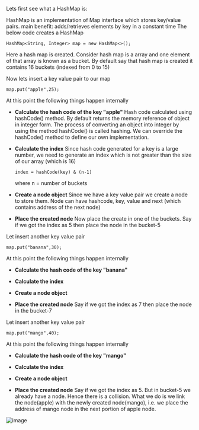  Lets first see what a HashMap is:

HashMap is an implementation of Map interface which stores key/value pairs.
main benefit: adds/retrieves elements by key in a constant time
The below code creates a HashMap

```
HashMap<String, Integer> map = new HashMap<>();
```

Here a hash map is created. Consider hash map is a array and one element of that array is known as a bucket. By default say that hash map is created it contains 16 buckets (indexed from 0 to 15)

Now lets insert a key value pair to our map
```
map.put("apple",25);
```

At this point the following things happen internally
- **Calculate the hash code of the key "apple"**
  Hash code calculated using hashCode() method. By default returns the memory reference of object in integer form. The process of converting an object into integer by using the method hashCode() is called hashing. We can override the hashCode() method to define our own implementation.

- **Calculate the index**
  Since hash code generated for a key is a large number, we need to generate an index which is not greater than the size of our array (which is 16)
  ```
  index = hashCode(key) & (n-1)
  ```
  where n = number of buckets 

- **Create a node object**
  Since we have a key value pair we create a node to store them. Node can have hashcode, key, value and next (which contains address of the next node)

- **Place the created node**
  Now place the create in one of the buckets. Say if we got the index as 5 then place the node in the bucket-5

Let insert another key value pair
```
map.put("banana",30);
```

At this point the following things happen internally
- **Calculate the hash code of the key "banana"**

- **Calculate the index**

- **Create a node object**

- **Place the created node**
  Say if we got the index as 7 then place the node in the bucket-7

Let insert another key value pair
```
map.put("mango",40);
```
At this point the following things happen internally
- **Calculate the hash code of the key "mango"**

- **Calculate the index**

- **Create a node object**

- **Place the created node**
  Say if we got the index as 5. But in bucket-5 we already have a node. Hence there is a collision. What we do is we link the node(apple) with the newly created node(mango), i.e. we place the address of mango node in the next portion of apple node.

![image](https://user-images.githubusercontent.com/39855032/160325999-d1687fe4-3509-41d8-9b9b-032ae5a13980.png)
